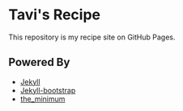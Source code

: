 # Tavi's Recipe

This repository is my recipe site on GitHub Pages.

## Powered By

* [Jekyll](https://github.com/mojombo/jekyll)
* [Jekyll-bootstrap](http://jekyllbootstrap.com/)
* [the_minimum](https://github.com/jekyllbootstrap/theme-the-minimum)


